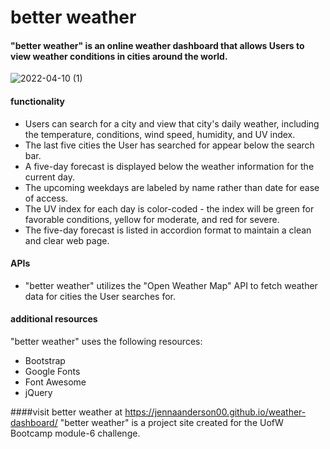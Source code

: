 # better weather
#### "better weather" is an online weather dashboard that allows Users to view weather conditions in cities around the world. 
![2022-04-10 (1)](https://user-images.githubusercontent.com/98507912/162664889-f3675e28-e837-488a-8ab3-c60939a9a284.png)
#### functionality
* Users can search for a city and view that city's daily weather, including the temperature, conditions, wind speed, humidity, and UV index.
* The last five cities the User has searched for appear below the search bar.
* A five-day forecast is displayed below the weather information for the current day.
* The upcoming weekdays are labeled by name rather than date for ease of access.
* The UV index for each day is color-coded - the index will be green for favorable conditions, yellow for moderate, and red for severe.
* The five-day forecast is listed in accordion format to maintain a clean and clear web page.
#### APIs
* "better weather" utilizes the "Open Weather Map" API to fetch weather data for cities the User searches for.
#### additional resources
"better weather" uses the following resources:
* Bootstrap
* Google Fonts
* Font Awesome
* jQuery

####visit better weather at https://jennaanderson00.github.io/weather-dashboard/
"better weather" is a project site created for the UofW Bootcamp module-6 challenge.
